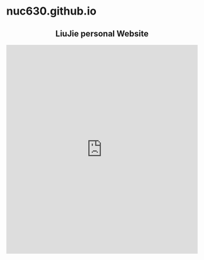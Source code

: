 # nuc630.github.io
<center><h2>LiuJie personal Website</h2></center>

<iframe width="100%" height="550" class="share_self"  frameborder="0" scrolling="no" src="http://widget.weibo.com/weiboshow/index.php?language=&width=0&height=550&fansRow=1&ptype=1&speed=0&skin=4&isTitle=1&noborder=1&isWeibo=1&isFans=1&uid=1335088193&verifier=a1405918&dpc=1"></iframe>
